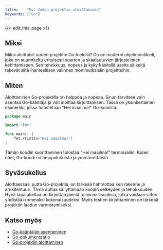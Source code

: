 ```yaml
---
title:    "Go: Uuden projektin aloittaminen"
keywords: ["Go"]
---
```


{{< edit_this_page >}}

## Miksi

Miksi aloittaisit uuden projektin Go-kielellä? Go on moderni ohjelmointikieli, joka on suunniteltu erityisesti suurten ja skaalautuvien järjestelmien kehittämiseen. Sen tehokkuus, nopeus ja kyky käsitellä useita säikeitä tekevät siitä ihanteellisen valinnan monimutkaisiin projekteihin.

## Miten

Aloittaminen Go-projektilla on helppoa ja nopeaa. Sinun tarvitsee vain asentaa Go-kääntäjä ja voit aloittaa kirjoittamisen. Tässä on yksinkertainen esimerkki, jossa tulostetaan "Hei maailma!" Go-koodilla:

```Go
package main

import "fmt"

func main() {
	fmt.Println("Hei maailma!")
}
```

Tämän koodin suorittaminen tulostaa "Hei maailma!" terminaaliin. Kuten näet, Go-koodi on helppolukuista ja ymmärrettävää.

## Syväsukellus

Aloittaessasi uutta Go-projektia, on tärkeää hahmottaa sen rakenne ja arkkitehtuuri. Tämä auttaa säilyttämään koodin selkeyden ja tehokkuuden. Hyvä tapa aloittaa on kirjoittaa pieniä toiminnallisuuksia, jotka voidaan sitten yhdistää isommaksi kokonaisuudeksi. Myös testien kirjoittaminen on tärkeää projektin laadun varmistamiseksi.

## Katso myös

- [Go-kääntäjän asentaminen](https://golang.org/doc/install)
- [Go-dokumentaatio](https://golang.org/doc/)
- [Go-projektin aloittaminen](https://golang.org/doc/code.html)